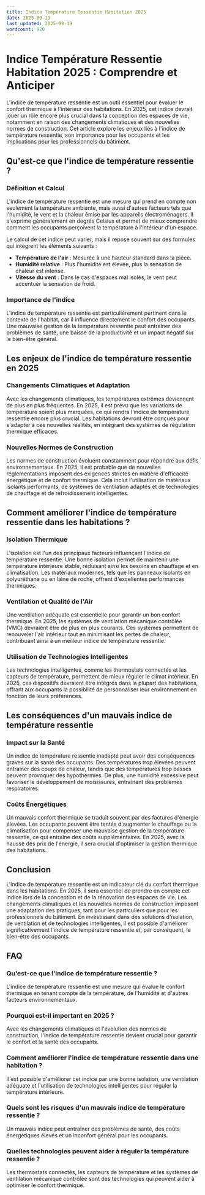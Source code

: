 ```yaml
---
title: Indice Température Ressentie Habitation 2025
date: 2025-09-19
last_updated: 2025-09-19
wordcount: 920
---
```


# Indice Température Ressentie Habitation 2025 : Comprendre et Anticiper

L'indice de température ressentie est un outil essentiel pour évaluer le confort thermique à l'intérieur des habitations. En 2025, cet indice devrait jouer un rôle encore plus crucial dans la conception des espaces de vie, notamment en raison des changements climatiques et des nouvelles normes de construction. Cet article explore les enjeux liés à l'indice de température ressentie, son importance pour les occupants et les implications pour les professionnels du bâtiment.

## Qu'est-ce que l'indice de température ressentie ?

### Définition et Calcul

L'indice de température ressentie est une mesure qui prend en compte non seulement la température ambiante, mais aussi d'autres facteurs tels que l'humidité, le vent et la chaleur émise par les appareils électroménagers. Il s'exprime généralement en degrés Celsius et permet de mieux comprendre comment les occupants perçoivent la température à l'intérieur d'un espace.

Le calcul de cet indice peut varier, mais il repose souvent sur des formules qui intègrent les éléments suivants :

- **Température de l'air** : Mesurée à une hauteur standard dans la pièce.
- **Humidité relative** : Plus l'humidité est élevée, plus la sensation de chaleur est intense.
- **Vitesse du vent** : Dans le cas d'espaces mal isolés, le vent peut accentuer la sensation de froid.

### Importance de l'indice

L'indice de température ressentie est particulièrement pertinent dans le contexte de l'habitat, car il influence directement le confort des occupants. Une mauvaise gestion de la température ressentie peut entraîner des problèmes de santé, une baisse de la productivité et un impact négatif sur le bien-être général.

## Les enjeux de l'indice de température ressentie en 2025

### Changements Climatiques et Adaptation

Avec les changements climatiques, les températures extrêmes deviennent de plus en plus fréquentes. En 2025, il est prévu que les variations de température soient plus marquées, ce qui rendra l'indice de température ressentie encore plus crucial. Les habitations devront être conçues pour s'adapter à ces nouvelles réalités, en intégrant des systèmes de régulation thermique efficaces.

### Nouvelles Normes de Construction

Les normes de construction évoluent constamment pour répondre aux défis environnementaux. En 2025, il est probable que de nouvelles réglementations imposent des exigences strictes en matière d'efficacité énergétique et de confort thermique. Cela inclut l'utilisation de matériaux isolants performants, de systèmes de ventilation adaptés et de technologies de chauffage et de refroidissement intelligentes.

## Comment améliorer l'indice de température ressentie dans les habitations ?

### Isolation Thermique

L'isolation est l'un des principaux facteurs influençant l'indice de température ressentie. Une bonne isolation permet de maintenir une température intérieure stable, réduisant ainsi les besoins en chauffage et en climatisation. Les matériaux modernes, tels que les panneaux isolants en polyuréthane ou en laine de roche, offrent d'excellentes performances thermiques.

### Ventilation et Qualité de l'Air

Une ventilation adéquate est essentielle pour garantir un bon confort thermique. En 2025, les systèmes de ventilation mécanique contrôlée (VMC) devraient être de plus en plus courants. Ces systèmes permettent de renouveler l'air intérieur tout en minimisant les pertes de chaleur, contribuant ainsi à un meilleur indice de température ressentie.

### Utilisation de Technologies Intelligentes

Les technologies intelligentes, comme les thermostats connectés et les capteurs de température, permettent de mieux réguler le climat intérieur. En 2025, ces dispositifs devraient être intégrés dans la plupart des habitations, offrant aux occupants la possibilité de personnaliser leur environnement en fonction de leurs préférences.

## Les conséquences d'un mauvais indice de température ressentie

### Impact sur la Santé

Un indice de température ressentie inadapté peut avoir des conséquences graves sur la santé des occupants. Des températures trop élevées peuvent entraîner des coups de chaleur, tandis que des températures trop basses peuvent provoquer des hypothermies. De plus, une humidité excessive peut favoriser le développement de moisissures, entraînant des problèmes respiratoires.

### Coûts Énergétiques

Un mauvais confort thermique se traduit souvent par des factures d'énergie élevées. Les occupants peuvent être tentés d'augmenter le chauffage ou la climatisation pour compenser une mauvaise gestion de la température ressentie, ce qui entraîne des coûts supplémentaires. En 2025, avec la hausse des prix de l'énergie, il sera crucial d'optimiser la gestion thermique des habitations.

## Conclusion

L'indice de température ressentie est un indicateur clé du confort thermique dans les habitations. En 2025, il sera essentiel de prendre en compte cet indice lors de la conception et de la rénovation des espaces de vie. Les changements climatiques et les nouvelles normes de construction imposent une adaptation des pratiques, tant pour les particuliers que pour les professionnels du bâtiment. En investissant dans des solutions d'isolation, de ventilation et de technologies intelligentes, il est possible d'améliorer significativement l'indice de température ressentie et, par conséquent, le bien-être des occupants.

## FAQ

### Qu'est-ce que l'indice de température ressentie ?

L'indice de température ressentie est une mesure qui évalue le confort thermique en tenant compte de la température, de l'humidité et d'autres facteurs environnementaux.

### Pourquoi est-il important en 2025 ?

Avec les changements climatiques et l'évolution des normes de construction, l'indice de température ressentie devient crucial pour garantir le confort et la santé des occupants.

### Comment améliorer l'indice de température ressentie dans une habitation ?

Il est possible d'améliorer cet indice par une bonne isolation, une ventilation adéquate et l'utilisation de technologies intelligentes pour réguler la température intérieure.

### Quels sont les risques d'un mauvais indice de température ressentie ?

Un mauvais indice peut entraîner des problèmes de santé, des coûts énergétiques élevés et un inconfort général pour les occupants.

### Quelles technologies peuvent aider à réguler la température ressentie ?

Les thermostats connectés, les capteurs de température et les systèmes de ventilation mécanique contrôlée sont des technologies qui peuvent aider à optimiser le confort thermique.
